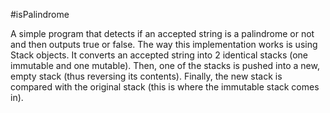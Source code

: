 #isPalindrome

A simple program that detects if an accepted string is a palindrome or not and then outputs true or false. The way this implementation works is using Stack objects. It converts an accepted string into 2 identical stacks (one immutable and one mutable). Then, one of the stacks is pushed into a new, empty stack (thus reversing its contents). Finally, the new stack is compared with the original stack (this is where the immutable stack comes in).
